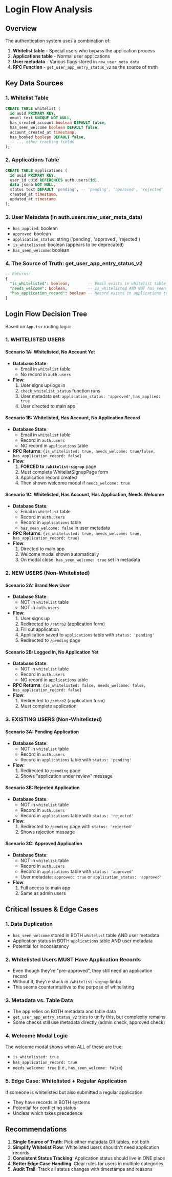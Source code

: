 # Login Flow Analysis

## Overview

The authentication system uses a combination of:
1. **Whitelist table** - Special users who bypass the application process
2. **Applications table** - Normal user applications
3. **User metadata** - Various flags stored in `raw_user_meta_data`
4. **RPC Function** - `get_user_app_entry_status_v2` as the source of truth

## Key Data Sources

### 1. Whitelist Table
```sql
CREATE TABLE whitelist (
  id uuid PRIMARY KEY,
  email text UNIQUE NOT NULL,
  has_created_account boolean DEFAULT false,
  has_seen_welcome boolean DEFAULT false,
  account_created_at timestamp,
  has_booked boolean DEFAULT false,
  -- ... other tracking fields
);
```

### 2. Applications Table
```sql
CREATE TABLE applications (
  id uuid PRIMARY KEY,
  user_id uuid REFERENCES auth.users(id),
  data jsonb NOT NULL,
  status text DEFAULT 'pending', -- 'pending', 'approved', 'rejected'
  created_at timestamp,
  updated_at timestamp
);
```

### 3. User Metadata (in auth.users.raw_user_meta_data)
- `has_applied`: boolean
- `approved`: boolean
- `application_status`: string ('pending', 'approved', 'rejected')
- `is_whitelisted`: boolean (appears to be deprecated)
- `has_seen_welcome`: boolean

### 4. The Source of Truth: get_user_app_entry_status_v2
```sql
-- Returns:
{
  "is_whitelisted": boolean,        -- Email exists in whitelist table
  "needs_welcome": boolean,         -- is_whitelisted AND NOT has_seen_welcome
  "has_application_record": boolean -- Record exists in applications table
}
```

## Login Flow Decision Tree

Based on `App.tsx` routing logic:

### 1. WHITELISTED USERS

#### Scenario 1A: Whitelisted, No Account Yet
- **Database State**: 
  - Email in `whitelist` table
  - No record in `auth.users`
- **Flow**: 
  1. User signs up/logs in
  2. `check_whitelist_status` function runs
  3. User metadata set: `application_status: 'approved'`, `has_applied: true`
  4. User directed to main app

#### Scenario 1B: Whitelisted, Has Account, No Application Record
- **Database State**:
  - Email in `whitelist` table
  - Record in `auth.users`
  - NO record in `applications` table
- **RPC Returns**: `{is_whitelisted: true, needs_welcome: true/false, has_application_record: false}`
- **Flow**: 
  1. **FORCED to `/whitelist-signup`** page
  2. Must complete WhitelistSignupPage form
  3. Application record created
  4. Then shown welcome modal if `needs_welcome: true`

#### Scenario 1C: Whitelisted, Has Account, Has Application, Needs Welcome
- **Database State**:
  - Email in `whitelist` table
  - Record in `auth.users`
  - Record in `applications` table
  - `has_seen_welcome: false` in user metadata
- **RPC Returns**: `{is_whitelisted: true, needs_welcome: true, has_application_record: true}`
- **Flow**:
  1. Directed to main app
  2. Welcome modal shown automatically
  3. On modal close: `has_seen_welcome: true` set in metadata

### 2. NEW USERS (Non-Whitelisted)

#### Scenario 2A: Brand New User
- **Database State**:
  - NOT in `whitelist` table
  - NOT in `auth.users`
- **Flow**:
  1. User signs up
  2. Redirected to `/retro2` (application form)
  3. Fill out application
  4. Application saved to `applications` table with `status: 'pending'`
  5. Redirected to `/pending` page

#### Scenario 2B: Logged In, No Application Yet
- **Database State**:
  - NOT in `whitelist` table
  - Record in `auth.users`
  - NO record in `applications` table
- **RPC Returns**: `{is_whitelisted: false, needs_welcome: false, has_application_record: false}`
- **Flow**:
  1. Redirected to `/retro2` (application form)
  2. Must complete application

### 3. EXISTING USERS (Non-Whitelisted)

#### Scenario 3A: Pending Application
- **Database State**:
  - NOT in `whitelist` table
  - Record in `auth.users`
  - Record in `applications` table with `status: 'pending'`
- **Flow**:
  1. Redirected to `/pending` page
  2. Shows "application under review" message

#### Scenario 3B: Rejected Application
- **Database State**:
  - NOT in `whitelist` table
  - Record in `auth.users`
  - Record in `applications` table with `status: 'rejected'`
- **Flow**:
  1. Redirected to `/pending` page with `status: 'rejected'`
  2. Shows rejection message

#### Scenario 3C: Approved Application
- **Database State**:
  - NOT in `whitelist` table
  - Record in `auth.users`
  - Record in `applications` table with `status: 'approved'`
  - User metadata: `approved: true` or `application_status: 'approved'`
- **Flow**:
  1. Full access to main app
  2. Same as admin users

## Critical Issues & Edge Cases

### 1. Data Duplication
- `has_seen_welcome` stored in BOTH `whitelist` table AND user metadata
- Application status in BOTH `applications` table AND user metadata
- Potential for inconsistency

### 2. Whitelisted Users MUST Have Application Records
- Even though they're "pre-approved", they still need an application record
- Without it, they're stuck in `/whitelist-signup` limbo
- This seems counterintuitive to the purpose of whitelisting

### 3. Metadata vs. Table Data
- The app relies on BOTH metadata and table data
- `get_user_app_entry_status_v2` tries to unify this, but complexity remains
- Some checks still use metadata directly (admin check, approved check)

### 4. Welcome Modal Logic
The welcome modal shows when ALL of these are true:
- `is_whitelisted: true`
- `has_application_record: true`
- `needs_welcome: true` (i.e., `has_seen_welcome: false`)

### 5. Edge Case: Whitelisted + Regular Application
If someone is whitelisted but also submitted a regular application:
- They have records in BOTH systems
- Potential for conflicting status
- Unclear which takes precedence

## Recommendations

1. **Single Source of Truth**: Pick either metadata OR tables, not both
2. **Simplify Whitelist Flow**: Whitelisted users shouldn't need application records
3. **Consistent Status Tracking**: Application status should live in ONE place
4. **Better Edge Case Handling**: Clear rules for users in multiple categories
5. **Audit Trail**: Track all status changes with timestamps and reasons